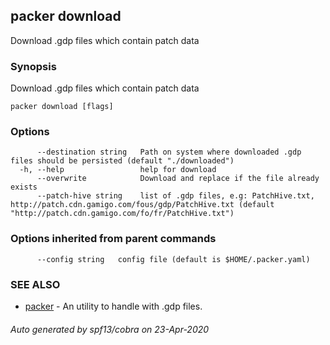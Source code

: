 ## packer download

Download .gdp files which contain patch data

### Synopsis

Download .gdp files which contain patch data

```
packer download [flags]
```

### Options

```
      --destination string   Path on system where downloaded .gdp files should be persisted (default "./downloaded")
  -h, --help                 help for download
      --overwrite            Download and replace if the file already exists
      --patch-hive string    list of .gdp files, e.g: PatchHive.txt, http://patch.cdn.gamigo.com/fous/gdp/PatchHive.txt (default "http://patch.cdn.gamigo.com/fo/fr/PatchHive.txt")
```

### Options inherited from parent commands

```
      --config string   config file (default is $HOME/.packer.yaml)
```

### SEE ALSO

* [packer](packer.md)	 - An utility to handle with .gdp files.

###### Auto generated by spf13/cobra on 23-Apr-2020
